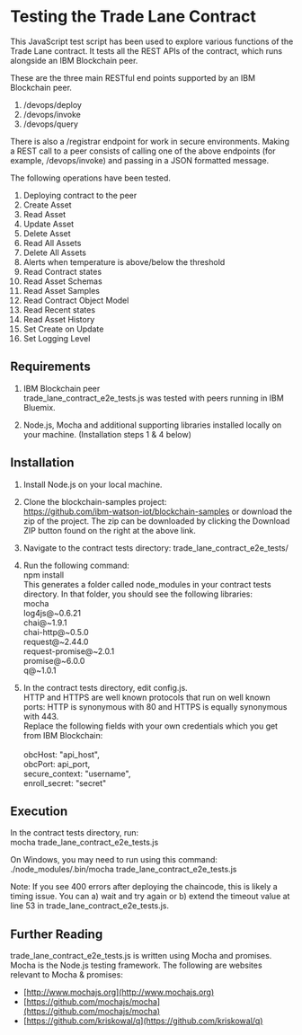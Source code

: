 # Testing the Trade Lane Contract

This JavaScript test script has been used to explore various functions of the Trade Lane contract. It tests all the REST APIs of the contract, which runs alongside an IBM Blockchain peer.

These are the three main RESTful end points supported by an IBM Blockchain peer. 
  1.	/devops/deploy
  2.	/devops/invoke
  3.	/devops/query

There is also a /registrar endpoint for work in secure environments.
Making a REST call to a peer consists of calling one of the above endpoints (for example, /devops/invoke) and passing in a JSON formatted message. 

The following operations have been tested.
1.	Deploying contract to the peer
2.	Create Asset
3.	Read Asset
4.	Update Asset
5.	Delete Asset
6.	Read All Assets
7.	Delete All Assets
8.	Alerts when temperature is above/below the threshold
9.	Read Contract states
10.	Read Asset Schemas
11.	Read Asset Samples
12.	Read Contract Object Model
13.	Read Recent states
14.	Read Asset History
15.	Set Create on Update
16.	Set Logging Level

## Requirements

1. IBM Blockchain peer  
trade_lane_contract_e2e_tests.js was tested with peers running in IBM Bluemix.

2. Node.js, Mocha and additional supporting libraries installed locally on your machine. (Installation steps 1 & 4 below)


## Installation

1. Install Node.js on your local machine.

2. Clone the blockchain-samples project:  
https://github.com/ibm-watson-iot/blockchain-samples   or download the zip of the project. The zip can be downloaded by clicking the Download ZIP button found on the right at the above link.

3.  Navigate to the contract tests directory: trade_lane_contract_e2e_tests/  

4. Run the following command:  
npm install  
  This generates a folder called node_modules in your contract tests directory. In that folder, you should see the following libraries:  
mocha  
log4js@~0.6.21  
chai@~1.9.1  
chai-http@~0.5.0  
request@~2.44.0  
request-promise@~2.0.1  
promise@~6.0.0  
q@~1.0.1  

5. In the contract tests directory, edit config.js.  
HTTP and HTTPS are well known protocols that run on well known ports: HTTP is synonymous with 80 and HTTPS is equally synonymous with 443.  
Replace the following fields with your own credentials which you get from IBM Blockchain:  
    <br>obcHost: "api_host",  
    obcPort: api_port,  
    secure_context: "username",  
    enroll_secret: "secret"

## Execution

In the contract tests directory, run:  
mocha trade_lane_contract_e2e_tests.js

On Windows, you may need to run using this command:
./node_modules/.bin/mocha trade_lane_contract_e2e_tests.js

Note: If you see 400 errors after deploying the chaincode, this is likely a timing issue.  You can a) wait and try again or b) extend the timeout value at line 53 in trade_lane_contract_e2e_tests.js.

## Further Reading

trade_lane_contract_e2e_tests.js is written using Mocha and promises. Mocha is the Node.js testing framework. The following are websites relevant to Mocha & promises:

  * [http://www.mochajs.org](http://www.mochajs.org)
  * [https://github.com/mochajs/mocha](https://github.com/mochajs/mocha)
  * [https://github.com/kriskowal/q](https://github.com/kriskowal/q)
